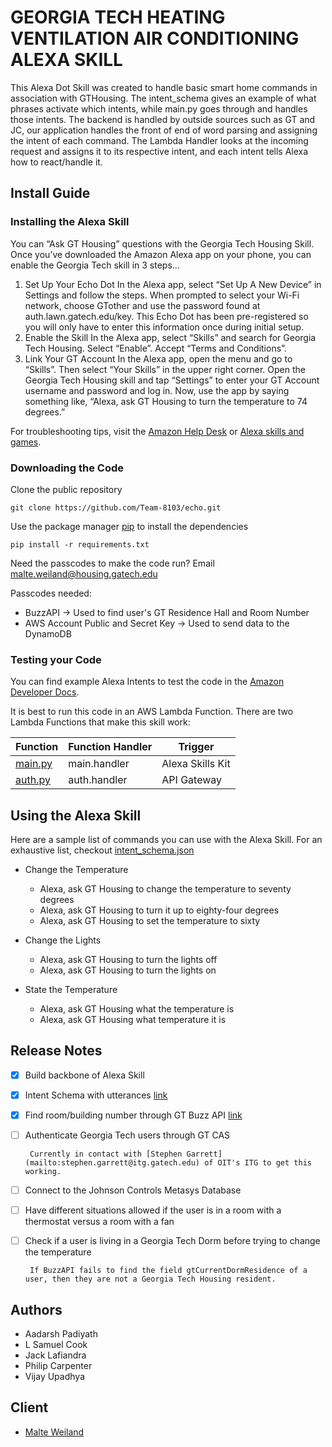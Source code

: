 # GEORGIA TECH HEATING VENTILATION AIR CONDITIONING ALEXA SKILL

This Alexa Dot Skill was created to handle basic smart home commands in association with GTHousing. The intent_schema gives an example of what phrases activate which intents, while main.py goes through and handles those intents. The backend is handled by outside sources such as GT and JC, our application handles the front of end of word parsing and assigning the intent of each command. The Lambda Handler looks at the incoming request and assigns it to its respective intent, and each intent tells Alexa how to react/handle it.

## Install Guide
### Installing the Alexa Skill
You can “Ask GT Housing” questions with the Georgia Tech Housing  Skill. Once you’ve downloaded the Amazon Alexa app on your phone, you can enable the Georgia Tech skill in 3 steps...
1. Set Up Your Echo Dot
    In the Alexa app, select “Set Up A New Device” in Settings and follow the steps. When prompted to select your Wi-Fi network, choose GTother and use the password found at auth.lawn.gatech.edu/key. This Echo Dot has been pre-registered so you will only have to enter this information once during initial setup.
2. Enable the Skill
    In the Alexa app, select “Skills” and search for Georgia Tech Housing. Select “Enable”. Accept “Terms and Conditions”.
3. Link Your GT Account
    In the Alexa app, open the menu and go to “Skills”. Then select “Your Skills” in the upper right corner. Open the Georgia Tech Housing skill and tap “Settings” to enter your GT Account username and password and log in. Now, use the app by saying something like, “Alexa, ask GT Housing to turn the temperature to 74 degrees.”

For troubleshooting tips, visit the [Amazon Help Desk](https://www.amazon.com/gp/help/customer/display.html) or [Alexa skills and games](https://www.amazon.com/gp/help/customer/display.html/ref=hp_bc_nav?ie=UTF8&nodeId=202013760).

### Downloading the Code
Clone the public repository

```commandline
git clone https://github.com/Team-8103/echo.git
```

Use the package manager [pip](https://pip.pypa.io/en/stable/) to install the dependencies
```commandline
pip install -r requirements.txt
```

Need the passcodes to make the code run? Email malte.weiland@housing.gatech.edu

Passcodes needed:
* BuzzAPI -> Used to find user's GT Residence Hall and Room Number
* AWS Account Public and Secret Key -> Used to send data to the DynamoDB

### Testing your Code
You can find example Alexa Intents to test the code in the [Amazon Developer Docs](https://developer.amazon.com/docs/custom-skills/request-and-response-json-reference.html).

It is best to run this code in an AWS Lambda Function.
There are two Lambda Functions that make this skill work:

Function  | Function Handler | Trigger
------------- | ------------- | -------------
[main.py](main.py)  | main.handler | Alexa Skills Kit
[auth.py](auth.py)  | auth.handler | API Gateway

## Using the Alexa Skill
Here are a sample list of commands you can use with the Alexa Skill. For an exhaustive list, checkout [intent_schema.json](intent_schema.json)

* Change the Temperature
    * Alexa, ask GT Housing to change the temperature to seventy degrees
    * Alexa, ask GT Housing to turn it up to eighty-four degrees
    * Alexa, ask GT Housing to set the temperature to sixty

* Change the Lights
    * Alexa, ask GT Housing to turn the lights off
    * Alexa, ask GT Housing to turn the lights on

* State the Temperature
    * Alexa, ask GT Housing what the temperature is
    * Alexa, ask GT Housing what temperature it is

## Release Notes
 - [x] Build backbone of Alexa Skill
 - [x] Intent Schema with utterances [link](intent_schema.json)
 - [x] Find room/building number through GT Buzz API [link](main.py#L92)
 - [ ] Authenticate Georgia Tech users through GT CAS
        
        Currently in contact with [Stephen Garrett](mailto:stephen.garrett@itg.gatech.edu) of OIT's ITG to get this working.
 - [ ] Connect to the Johnson Controls Metasys Database
 - [ ] Have different situations allowed if the user is in a room with a thermostat versus a room with a fan
 - [ ] Check if a user is living in a Georgia Tech Dorm before trying to change the temperature
        
        If BuzzAPI fails to find the field gtCurrentDormResidence of a user, then they are not a Georgia Tech Housing resident.

## Authors
* Aadarsh Padiyath
* L Samuel Cook
* Jack Lafiandra
* Philip Carpenter
* Vijay Upadhya

## Client
* [Malte Weiland](mailto:malte.weiland@housing.gatech.edu)
